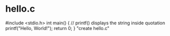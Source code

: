 # hello.c
#include <stdio.h>
int main() {
   // printf() displays the string inside quotation
   printf("Hello, World!");
   return 0;
}
"create hello.c"
